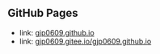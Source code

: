 ## GitHub Pages

- link: [gjp0609.github.io](https://gjp0609.github.io/)
- link: [gjp0609.gitee.io/gjp0609.github.io](https://gjp0609.gitee.io/gjp0609.github.io/#/index/home)
